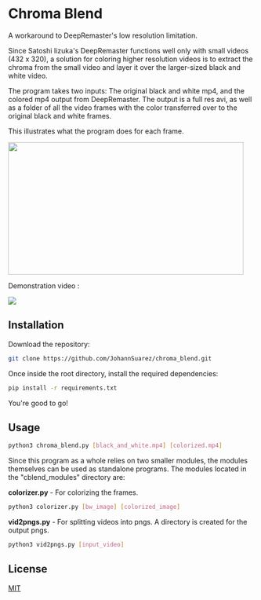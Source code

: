 ﻿# Chroma Blend

A workaround to DeepRemaster's low resolution limitation.

Since Satoshi Iizuka's DeepRemaster functions well only with small videos (432 x 320), a solution for coloring higher resolution videos is to extract the chroma from the small video and layer it over the larger-sized black and white video.

The program takes two inputs: The original black and white mp4, and the colored mp4 output from DeepRemaster. The output is a full res avi, as well as a folder of all the video frames with the color transferred over to the original black and white frames.

This illustrates what the program does for each frame.

<img src="https://i.imgur.com/Euuqf5K.gif" width="480" height="270">

Demonstration video :


[![](http://img.youtube.com/vi/zv7PUKbj3yM/0.jpg)](http://www.youtube.com/watch?v=zv7PUKbj3yM "")

## Installation

Download the repository:

```bash
git clone https://github.com/JohannSuarez/chroma_blend.git
```

Once inside the root directory, install the required dependencies:
```bash
pip install -r requirements.txt
```
You're good to go!

## Usage

```bash
python3 chroma_blend.py [black_and_white.mp4] [colorized.mp4]
```

Since this program as a whole relies on two smaller modules, the modules themselves can be used as standalone programs.
The modules located in the "cblend_modules" directory are:

**colorizer.py** - For colorizing the frames.

```bash
python3 colorizer.py [bw_image] [colorized_image]
```


**vid2pngs.py** - For splitting videos into pngs. A directory is created for the output pngs.

```bash
python3 vid2pngs.py [input_video]
```


## License
[MIT](https://choosealicense.com/licenses/mit/)
